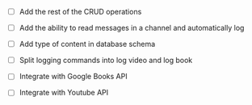 - [ ] Add the rest of the CRUD operations
- [ ] Add the ability to read messages in a channel and automatically log
- [ ] Add type of content in database schema
- [ ] Split logging commands into log video and log book
- [ ] Integrate with Google Books API
- [ ] Integrate with Youtube API


